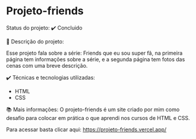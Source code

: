 # Projeto-friends

Status do projeto: ✔️ Concluido

🔨 Descrição do projeto:

Esse projeto fala sobre a série: Friends que eu sou super fã, na primeira página tem informações sobre a série, e a segunda página tem fotos das cenas com uma breve descrição.

✔️ Técnicas e tecnologias utilizadas: 
- HTML
- CSS

📚 Mais informações: O projeto-friends é um site criado por mim como desafio para colocar em prática o que aprendi nos cursos de HTML e CSS.

Para acessar basta clicar aqui: https://projeto-friends.vercel.app/
